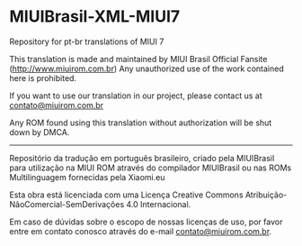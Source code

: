 # MIUIBrasil-XML-MIUI7

Repository for pt-br translations of MIUI 7

This translation is made and maintained by MIUI Brasil Official Fansite (http://www.miuirom.com.br) Any unauthorized use of the work contained here is prohibited.

If you want to use our translation in our project, please contact us at contato@miuirom.com.br

Any ROM found using this translation without authorization will be shut down by DMCA.

-------------------------------------------------------------------------------------------------------------------------------

Repositório da tradução em português brasileiro, criado pela MIUIBrasil para utilização na MIUI ROM através do compilador MIUIBrasil ou nas ROMs Multilinguagem fornecidas pela Xiaomi.eu

Esta obra está licenciada com uma Licença Creative Commons Atribuição-NãoComercial-SemDerivações 4.0 Internacional.

Em caso de dúvidas sobre o escopo de nossas licenças de uso, por favor entre em contato conosco através do e-mail contato@miuirom.com.br.
